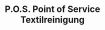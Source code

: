 ---
title: "P.O.S. Point of Service Textilreinigung"
url: /bremen/p-o-s-point-of-service-textilreinigung/
shop: Wäscherei
---